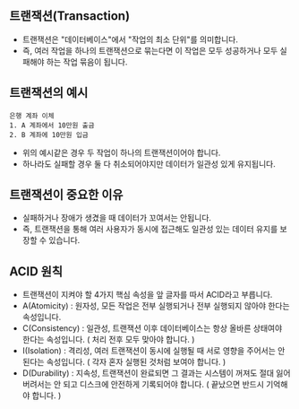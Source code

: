 트랜잭션(Transaction)
------------------------------------------------
- 트랜잭션은 "데이터베이스"에서 "작업의 최소 단위"를 의미합니다.
- 즉, 여러 작업을 하나의 트랜잭션으로 묶는다면 이 작업은 모두 성공하거나 모두 실패해야 하는 작업 묶음이 됩니다.

트랜잭션의 예시
-----------------------------------------------
```
은행 계좌 이체
1. A 계좌에서 10만원 출금
2. B 계좌에 10만원 입금
```
- 위의 예시같은 경우 두 작업이 하나의 트랜잭션이어야 합니다.
- 하나라도 실패할 경우 둘 다 취소되어야지만 데이터가 일관성 있게 유지됩니다.

트랜잭션이 중요한 이유
-----------------------------------------------
- 실패하거나 장애가 생겼을 때 데이터가 꼬여서는 안됩니다.
- 즉, 트랜잭션을 통해 여러 사용자가 동시에 접근해도 일관성 있는 데이터 유지를 보장할 수 있습니다.

ACID 원칙
------------------------------------------------
- 트랜잭션이 지켜야 할 4가지 핵심 속성을 앞 글자를 따서 ACID라고 부릅니다.
- A(Atomicity) : 원자성, 모든 작업은 전부 실행되거나 전부 실행되지 않아야 한다는 속성입니다.
- C(Consistency) : 일관성, 트랜잭션 이후 데이터베이스는 항상 올바른 상태여야 한다는 속성입니다. ( 처리 전후 모두 맞아야 합니다. )
- I(Isolation) : 격리성, 여러 트랜잭션이 동시에 실행될 때 서로 영향을 주어서는 안된다는 속성입니다. ( 각자 혼자 실행된 것처럼 보여야 합니다. )
- D(Durability) : 지속성, 트랜잭션이 완료되면 그 결과는 시스템이 꺼져도 절대 잃어버려서는 안 되고 디스크에 안전하게 기록되어야 합니다. ( 끝났으면 반드시 기억해야 합니다. )

  
